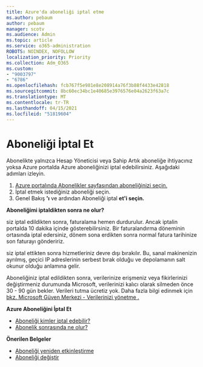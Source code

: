 ```yaml
---
title: Azure'da aboneliği iptal etme
ms.author: pebaum
author: pebaum
manager: scotv
ms.audience: Admin
ms.topic: article
ms.service: o365-administration
ROBOTS: NOINDEX, NOFOLLOW
localization_priority: Priority
ms.collection: Adm_O365
ms.custom:
- "9003797"
- "6786"
ms.openlocfilehash: fcb767f5e981e8e208914a76f3b88f4433e42818
ms.sourcegitcommit: 8bc60ec34bc1e40685e3976576e04a2623f63a7c
ms.translationtype: MT
ms.contentlocale: tr-TR
ms.lasthandoff: 04/15/2021
ms.locfileid: "51819604"
---
```

# <a name="cancel-subscription"></a>Aboneliği İptal Et

Abonelikte yalnızca Hesap Yöneticisi veya Sahip Artık aboneliğe ihtiyacınız yoksa Azure portalda Azure aboneliğinizi iptal edebilirsiniz. Aşağıdaki adımları izleyin.

1. [Azure portalında Abonelikler sayfasından aboneliğinizi seçin.](https://portal.azure.com/#blade/Microsoft_Azure_Billing/SubscriptionsBlade)
2. İptal etmek istediğiniz aboneliği seçin.
3. Genel Bakış **'ı** ve ardından Aboneliği iptal **et'i seçin.**

**Aboneliğimi iptaldikten sonra ne olur?**

siz iptal edildikten sonra, faturalama hemen durdurulur. Ancak iptalin portalda 10 dakika içinde gösterebilirsiniz. Bir faturalandırma döneminin ortasında iptal edersiniz, dönem sona erdikten sonra normal fatura tarihinize son faturayı göndeririz.

siz iptal ettikten sonra hizmetleriniz devre dışı bırakılır. Bu, sanal makinenizin ayrılmış, geçici IP adreslerinin serbest bırak olduğu ve depolamanın salt okunur olduğu anlamına gelir.

Aboneliğiniz iptal edildikten sonra, verilerinize erişmeniz veya fikirlerinizi değiştirmeniz durumunda Microsoft, verilerinizi kalıcı olarak silmeden önce 30 - 90 gün bekler. Verileri tutma ücretiz yok. Daha fazla bilgi edinmek için [bkz. Microsoft Güven Merkezi - Verilerinizi yönetme .](https://go.microsoft.com/fwLink/p/?LinkID=822930&clcid=0x409)

**Azure Aboneliğini İptal Et**

- [Aboneliği kimler iptal edebilir?](https://docs.microsoft.com/azure/billing/billing-how-to-cancel-azure-subscription?WT.mc_id=Portal-Microsoft_Azure_Support#who-can-cancel-a-subscription)
- [Abonelik sonrasında ne olur?](https://docs.microsoft.com/azure/billing/billing-how-to-cancel-azure-subscription?WT.mc_id=Portal-Microsoft_Azure_Support#what-happens-after-i-cancel-my-subscription)

**Önerilen Belgeler**

- [Aboneliği yeniden etkinleştirme](https://docs.microsoft.com/azure/billing/billing-how-to-cancel-azure-subscription?WT.mc_id=Portal-Microsoft_Azure_Support#reactivate-subscription)
- [Aboneliği değiştir](https://docs.microsoft.com/azure/billing/billing-how-to-switch-azure-offer?WT.mc_id=Portal-Microsoft_Azure_Support)